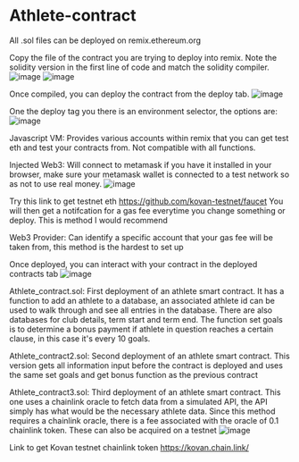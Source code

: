 # Athlete-contract

All .sol files can be deployed on remix.ethereum.org

Copy the file of the contract you are trying to deploy into remix. Note the solidity version in the first line of code and match the solidity compiler. 
![image](https://user-images.githubusercontent.com/31867189/129259628-0208aa22-db93-49a3-b88f-57b27b63a668.png) ![image](https://user-images.githubusercontent.com/31867189/129259667-597fd8f3-1a23-45bd-8af5-24e4db2760e9.png)

Once compiled, you can deploy the contract from the deploy tab.
![image](https://user-images.githubusercontent.com/31867189/129259738-e151ad87-87e8-490f-b342-47501b01325e.png)

One the deploy tag you there is an environment selector, the options are:
![image](https://user-images.githubusercontent.com/31867189/129259806-974f7b56-3f03-408c-be15-ee5513bfe8ee.png)

Javascript VM: Provides various accounts within remix that you can get test eth and test your contracts from. Not compatible with all functions.

Injected Web3: Will connect to metamask if you have it installed in your browser, make sure your metamask wallet is connected to a test network so as not to use real money.
![image](https://user-images.githubusercontent.com/31867189/129261770-cebe9b4c-563e-4a91-834a-92e6b5426c20.png)

Try this link to get testnet eth https://github.com/kovan-testnet/faucet
You will then get a notifcation for a gas fee everytime you change something or deploy. This is method I would recommend

Web3 Provider: Can identify a specific account that your gas fee will be taken from, this method is the hardest to set up

Once deployed, you can interact with your contract in the deployed contracts tab
![image](https://user-images.githubusercontent.com/31867189/129259491-24c6b8a3-a7af-4612-b056-dcaccff84608.png)

Athlete_contract.sol:
First deployment of an athlete smart contract. It has a function to add an athlete to a database, an associated athlete id can be used to walk through and see all entries in the database.
There are also databases for club details, term start and term end.
The function set goals is to determine a bonus payment if athlete in question reaches a certain clause, in this case it's every 10 goals.

Athlete_contract2.sol:
Second deployment of an athlete smart contract. This version gets all information input before the contract is deployed and uses the same set goals and get bonus function as the previous contract

Athlete_contract3.sol:
Third deployment of an athlete smart contract. This one uses a chainlink oracle to fetch data from a simulated API, the API simply has what would be the necessary athlete data. 
Since this method requires a chainlink oracle, there is a fee associated with the oracle of 0.1 chainlink token. These can also be acquired on a testnet
![image](https://user-images.githubusercontent.com/31867189/129264432-95011017-5160-4bad-a48d-4556faec5a3e.png)

Link to get Kovan testnet chainlink token https://kovan.chain.link/


